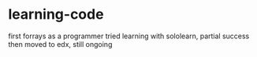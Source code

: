 # learning-code
first forrays as a programmer
tried learning with sololearn, partial success
then moved to edx, still ongoing

